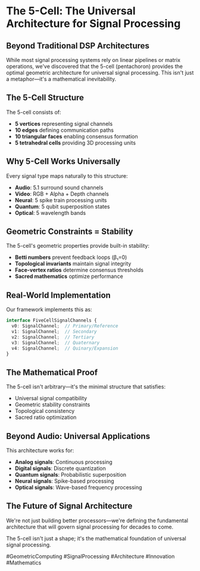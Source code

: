 # The 5-Cell: The Universal Architecture for Signal Processing

## Beyond Traditional DSP Architectures

While most signal processing systems rely on linear pipelines or matrix operations, we've discovered that the 5-cell (pentachoron) provides the optimal geometric architecture for universal signal processing. This isn't just a metaphor—it's a mathematical inevitability.

## The 5-Cell Structure

The 5-cell consists of:
- **5 vertices** representing signal channels
- **10 edges** defining communication paths
- **10 triangular faces** enabling consensus formation
- **5 tetrahedral cells** providing 3D processing units

## Why 5-Cell Works Universally

Every signal type maps naturally to this structure:
- **Audio**: 5.1 surround sound channels
- **Video**: RGB + Alpha + Depth channels
- **Neural**: 5 spike train processing units
- **Quantum**: 5 qubit superposition states
- **Optical**: 5 wavelength bands

## Geometric Constraints = Stability

The 5-cell's geometric properties provide built-in stability:
- **Betti numbers** prevent feedback loops (β₁=0)
- **Topological invariants** maintain signal integrity
- **Face-vertex ratios** determine consensus thresholds
- **Sacred mathematics** optimize performance

## Real-World Implementation

Our framework implements this as:
```typescript
interface FiveCellSignalChannels {
  v0: SignalChannel;  // Primary/Reference
  v1: SignalChannel;  // Secondary
  v2: SignalChannel;  // Tertiary
  v3: SignalChannel;  // Quaternary
  v4: SignalChannel;  // Quinary/Expansion
}
```

## The Mathematical Proof

The 5-cell isn't arbitrary—it's the minimal structure that satisfies:
- Universal signal compatibility
- Geometric stability constraints
- Topological consistency
- Sacred ratio optimization

## Beyond Audio: Universal Applications

This architecture works for:
- **Analog signals**: Continuous processing
- **Digital signals**: Discrete quantization
- **Quantum signals**: Probabilistic superposition
- **Neural signals**: Spike-based processing
- **Optical signals**: Wave-based frequency processing

## The Future of Signal Architecture

We're not just building better processors—we're defining the fundamental architecture that will govern signal processing for decades to come.

The 5-cell isn't just a shape; it's the mathematical foundation of universal signal processing.

#GeometricComputing #SignalProcessing #Architecture #Innovation #Mathematics
